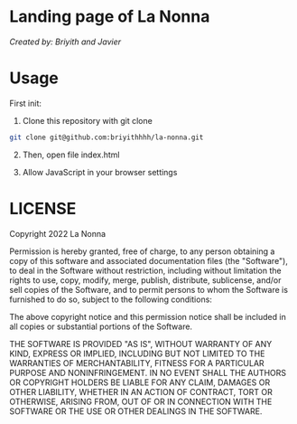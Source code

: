 # Landing page of La Nonna

_Created by: Briyith and Javier_

# Usage

First init: 

1. Clone this repository with git clone

```bash
git clone git@github.com:briyithhhh/la-nonna.git
```

2. Then, open file index.html

3. Allow JavaScript in your browser settings

# LICENSE

Copyright 2022 La Nonna

Permission is hereby granted, free of charge, to any person obtaining a copy of this software and associated documentation files (the "Software"), to deal in the Software without restriction, including without limitation the rights to use, copy, modify, merge, publish, distribute, sublicense, and/or sell copies of the Software, and to permit persons to whom the Software is furnished to do so, subject to the following conditions:

The above copyright notice and this permission notice shall be included in all copies or substantial portions of the Software.

THE SOFTWARE IS PROVIDED "AS IS", WITHOUT WARRANTY OF ANY KIND, EXPRESS OR IMPLIED, INCLUDING BUT NOT LIMITED TO THE WARRANTIES OF MERCHANTABILITY, FITNESS FOR A PARTICULAR PURPOSE AND NONINFRINGEMENT. IN NO EVENT SHALL THE AUTHORS OR COPYRIGHT HOLDERS BE LIABLE FOR ANY CLAIM, DAMAGES OR OTHER LIABILITY, WHETHER IN AN ACTION OF CONTRACT, TORT OR OTHERWISE, ARISING FROM, OUT OF OR IN CONNECTION WITH THE SOFTWARE OR THE USE OR OTHER DEALINGS IN THE SOFTWARE.
